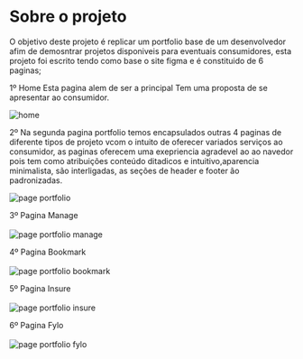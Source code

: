 # Sobre o projeto

O objetivo deste projeto é replicar um portfolio base de um desenvolvedor afim de demosntrar projetos disponiveis para eventuais consumidores, esta projeto foi escrito tendo como base o site figma e é constituido de 6 paginas;

1º Home
Esta pagina alem de ser a principal Tem uma proposta de se apresentar ao consumidor.

![home](https://github.com/LuizMoura-88/desafio-md2-cubos-academy/assets/122941117/c6f45842-1c60-44e7-8ab5-744709978036)

2º
Na segunda pagina  portfolio temos  encapsulados outras 4 paginas de diferente tipos de projeto vcom o intuito de oferecer variados serviços ao consumidor, as paginas oferecem uma exepriencia agradevel ao ao navedor pois tem como atribuições  conteúdo ditadicos e intuitivo,aparencia minimalista, são interligadas, as seções de header e footer ão padronizadas. 

![page portfolio](https://github.com/LuizMoura-88/desafio-md2-cubos-academy/assets/122941117/4abcfeae-6a12-469f-b8b8-b73fcb110a82)

3º
Pagina Manage    <br>
   <br>
![page portfolio manage](https://github.com/LuizMoura-88/desafio-md2-cubos-academy/assets/122941117/5ccc1e16-ffd4-4578-a90a-8a54a07f5672)

4º
Pagina Bookmark    <br>
   <br>
   ![page portfolio bookmark](https://github.com/LuizMoura-88/desafio-md2-cubos-academy/assets/122941117/eb88e6ad-57d5-4766-9298-a32bd0ecab9e)

5º
Pagina Insure    <br>
   <br>
   ![page portfolio insure](https://github.com/LuizMoura-88/desafio-md2-cubos-academy/assets/122941117/23ab3e78-db73-43be-b449-37237b6cafe6)

6º
Pagina Fylo    <br>
   <br>
   ![page portfolio fylo](https://github.com/LuizMoura-88/desafio-md2-cubos-academy/assets/122941117/314f790b-91b6-4c64-b9ae-2f33bc537566)

